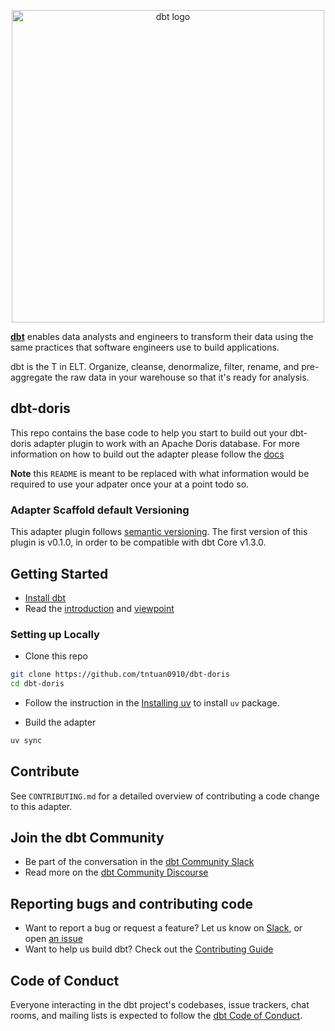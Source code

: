 <p align="center">
  <img src="https://raw.githubusercontent.com/dbt-labs/dbt/ec7dee39f793aa4f7dd3dae37282cc87664813e4/etc/dbt-logo-full.svg" alt="dbt logo" width="500"/>
</p>

**[dbt](https://www.getdbt.com/)** enables data analysts and engineers to transform their data using the same practices that software engineers use to build applications.

dbt is the T in ELT. Organize, cleanse, denormalize, filter, rename, and pre-aggregate the raw data in your warehouse so that it's ready for analysis.

## dbt-doris

This repo contains the base code to help you start to build out your dbt-doris adapter plugin to work with an Apache Doris database. For more information on how to build out the adapter please follow the [docs](https://docs.getdbt.com/docs/contributing/building-a-new-adapter)

**Note** this `README` is meant to be replaced with what information would be required to use your adpater once your at a point todo so.

### Adapter Scaffold default Versioning

This adapter plugin follows [semantic versioning](https://semver.org/). The first version of this plugin is v0.1.0, in order to be compatible with dbt Core v1.3.0.

## Getting Started

- [Install dbt](https://docs.getdbt.com/docs/installation)
- Read the [introduction](https://docs.getdbt.com/docs/introduction/) and [viewpoint](https://docs.getdbt.com/docs/about/viewpoint/)

### Setting up Locally

- Clone this repo

```bash
git clone https://github.com/tntuan0910/dbt-doris
cd dbt-doris
```

- Follow the instruction in the [Installing uv](https://docs.astral.sh/uv/getting-started/installation/) to install `uv` package.

- Build the adapter

```bash
uv sync
```

## Contribute

See `CONTRIBUTING.md` for a detailed overview of contributing a code change to this adapter.

## Join the dbt Community

- Be part of the conversation in the [dbt Community Slack](http://community.getdbt.com/)
- Read more on the [dbt Community Discourse](https://discourse.getdbt.com)

## Reporting bugs and contributing code

- Want to report a bug or request a feature? Let us know on [Slack](http://community.getdbt.com/), or open [an issue](https://github.com/tntuan0910/dbt-doris/issues/new)
- Want to help us build dbt? Check out the [Contributing Guide](https://github.com/tntuan0910/dbt-doris/blob/HEAD/CONTRIBUTING.md)

## Code of Conduct

Everyone interacting in the dbt project's codebases, issue trackers, chat rooms, and mailing lists is expected to follow the [dbt Code of Conduct](https://community.getdbt.com/code-of-conduct).
